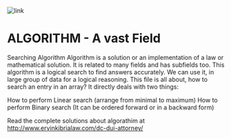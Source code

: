 ![link](https://kintali.files.wordpress.com/2012/09/algorithms_small_logo.png?w=660)


ALGORITHM - A vast Field
==========
Searching Algorithm
Algorithm is a solution or an implementation of a law or mathematical solution. It is related to many fields and has subfields too. This algorithm is a logical search to find answers accurately. We can use it, in large group of data for a logical reasoning. This file is all about, how to search an entry in an array? It directly deals with two things:

How to perform Linear search (arrange from minimal to maximum)
How to perform Binary search (It can be ordered forward or in a backward form)

Read the complete solutions about algorathim at <a href="link">http://www.ervinkibrialaw.com/dc-dui-attorney/</a>
